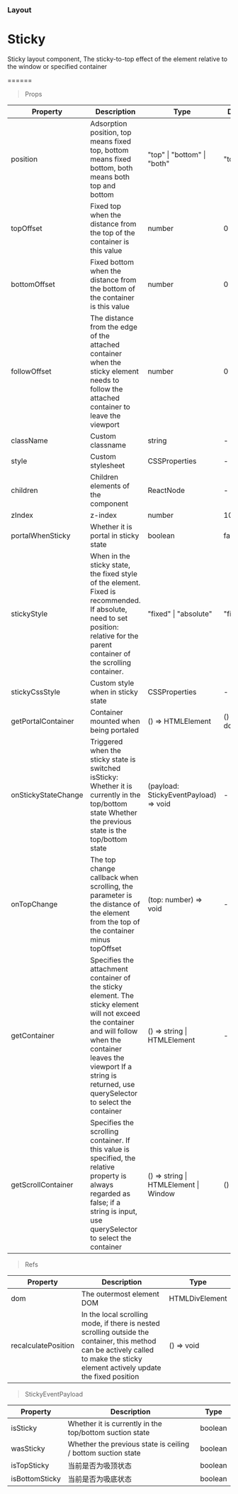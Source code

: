 ### Layout

# Sticky 

Sticky layout component, The sticky-to-top effect of the element relative to the window or specified container

======

> Props

|Property|Description|Type|DefaultValue|
|----------|-------------|------|------|
|position|Adsorption position, top means fixed top, bottom means fixed bottom, both means both top and bottom|"top" \| "bottom" \| "both"|"top"|
|topOffset|Fixed top when the distance from the top of the container is this value|number|0|
|bottomOffset|Fixed bottom when the distance from the bottom of the container is this value|number|0|
|followOffset|The distance from the edge of the attached container when the sticky element needs to follow the attached container to leave the viewport|number|0|
|className|Custom classname|string|-|
|style|Custom stylesheet|CSSProperties|-|
|children|Children elements of the component|ReactNode|-|
|zIndex|z\-index|number|100|
|portalWhenSticky|Whether it is portal in sticky state|boolean|false|
|stickyStyle|When in the sticky state, the fixed style of the element\. Fixed is recommended\. If absolute, need to set position: relative for the parent container of the scrolling container\.|"fixed" \| "absolute"|"fixed"|
|stickyCssStyle|Custom style when in sticky state|CSSProperties|-|
|getPortalContainer|Container mounted when being portaled|() =\> HTMLElement|() => document.body|
|onStickyStateChange|Triggered when the sticky state is switched isSticky: Whether it is currently in the top/bottom state Whether the previous state is the top/bottom state|(payload: StickyEventPayload) =\> void|-|
|onTopChange|The top change callback when scrolling, the parameter is the distance of the element from the top of the container minus topOffset|(top: number) =\> void|-|
|getContainer|Specifies the attachment container of the sticky element\. The sticky element will not exceed the container and will follow when the container leaves the viewport If a string is returned, use querySelector to select the container|() =\> string \| HTMLElement|-|
|getScrollContainer|Specifies the scrolling container\. If this value is specified, the relative property is always regarded as false; if a string is input, use querySelector to select the container|() =\> string \| HTMLElement \| Window|() => window|

> Refs

|Property|Description|Type|
|----------|-------------|------|
|dom|The outermost element DOM|HTMLDivElement|
|recalculatePosition|In the local scrolling mode, if there is nested scrolling outside the container, this method can be actively called to make the sticky element actively update the fixed position|() =\> void|

> StickyEventPayload

|Property|Description|Type|
|----------|-------------|------|
|isSticky|Whether it is currently in the top/bottom suction state|boolean|
|wasSticky|Whether the previous state is ceiling / bottom suction state|boolean|
|isTopSticky|当前是否为吸顶状态|boolean|
|isBottomSticky|当前是否为吸底状态|boolean|
